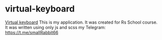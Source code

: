 # virtual-keyboard
[Virtual keyboard](rahunak.github.io/virtual-keyboard/dist/)
This is my application.
It was created for Rs School course.
It was written using only js and scss
my Telegram: https://t.me/smallRabbit66
